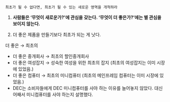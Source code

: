 `최초가 될 수 없다면, 최초가 될 수 있는 새로운 영역을 개척하라`

1. **사람들은 ‘무엇이 새로운가?’에 관심을 갖는다. ‘무엇이 더 좋은가?’에는 별 관심을 보이지 않는다.**

2. 더 좋은 제품을 만들기보다 최초가 되는 게 낫다.

더 좋은 → 최초의
- 더 좋은 중개회사 → 최초의 할인중개회사
- 더 좋은 여성잡지 → 성숙한 여성을 위한 최초의 잡지 (최초의 여성잡지는 이미 시장에 있었음.)
- 더 좋은 컴퓨터 → 최초의 미니컴퓨터 (최초의 메인프레임 컴퓨터는 이미 시장에 있었음.)
- DEC는 소비자들에게 DEC 미니컴퓨터를 사야 하는 이유를 늘어놓지 않았다. 대신 어째서 미니컴퓨터를 사야 하는지 설명했다.
